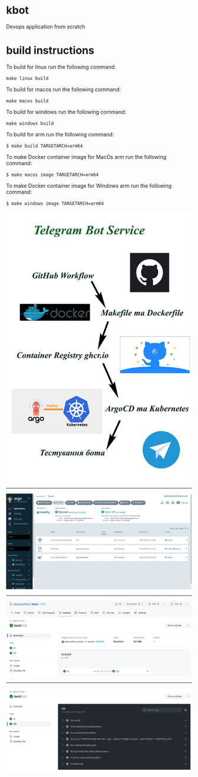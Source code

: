 # kbot

Devops application from scratch


# build instructions

To build for linux run the following command:

```
make linux build
```

To build for macos run the following command:

```
make macos build
```

To build for windows run the following command:

```
make windows build
```

To build for arm run the following command:

```
$ make build TARGETARCH=arm64
```

To make Docker container image for MacOs arm run the following command:

```
$ make macos image TARGETARCH=arm64
```

To make Docker container image for Windows arm run the following command:

```
$ make windows image TARGETARCH=arm64
```


![Telegram Bot Service](1.jpg)

----

![ArgoCD](2.jpg)

----

![KBOT-CICD](3.jpg)

----

![KBOT-CICD](4.jpg)

